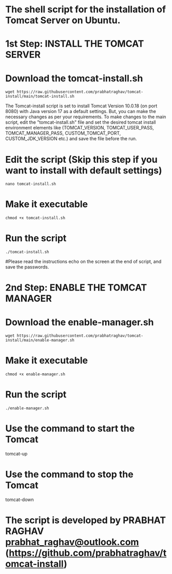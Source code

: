 # The shell script for the installation of Tomcat Server on Ubuntu.

# 1st Step: INSTALL THE TOMCAT SERVER

  # Download the tomcat-install.sh
    wget https://raw.githubusercontent.com/prabhatraghav/tomcat-install/main/tomcat-install.sh

  The Tomcat-install script is set to install Tomcat Version 10.0.18 (on port 8080) with Java version 17 as a default settings. But, you can make the necessary changes as per your requirements. To make changes to the main script, edit the "tomcat-install.sh" file and set the desired tomcat install environment elements like (TOMCAT_VERSION, TOMCAT_USER_PASS, TOMCAT_MANAGER_PASS, CUSTOM_TOMCAT_PORT, CUSTOM_JDK_VERSION etc.) and save the file before the run.
  
  # Edit the script (Skip this step if you want to install with default settings)
    nano tomcat-install.sh

  # Make it executable
    chmod +x tomcat-install.sh

  # Run the script
    ./tomcat-install.sh

#Please read the instructions echo on the screen at the end of script, and save the passwords.



# 2nd Step: ENABLE THE TOMCAT MANAGER

  # Download the enable-manager.sh
    wget https://raw.githubusercontent.com/prabhatraghav/tomcat-install/main/enable-manager.sh

  # Make it executable
    chmod +x enable-manager.sh

  # Run the script
    ./enable-manager.sh

# Use the command to start the Tomcat
  tomcat-up

# Use the command to stop the Tomcat
  tomcat-down

  
# The script is developed by PRABHAT RAGHAV prabhat_raghav@outlook.com (https://github.com/prabhatraghav/tomcat-install)
